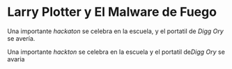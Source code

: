 # Larry Plotter y El Malware de Fuego

Una importante *hackaton* se celebra en la escuela, y el portatil de *Digg Ory* se avería.



Una importante *hackton* se celebra en la escuela y el portatil de*Digg Ory* se avaria


